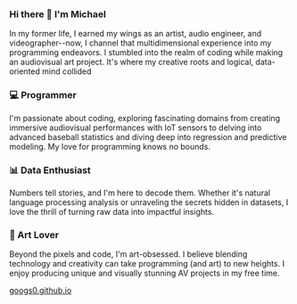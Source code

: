 ### Hi there 👋 I'm Michael

In my former life, I earned my wings as an artist, audio engineer, and videographer--now, I channel that multidimensional experience into my programming endeavors. I stumbled into the realm of coding while making an 
audiovisual art project. It's where my creative roots and logical, data-oriented mind collided

### 💻 Programmer
I'm passionate about coding, exploring fascinating domains from creating immersive audiovisual performances with IoT sensors to delving into advanced baseball statistics and diving deep into regression and predictive modeling. My love for programming knows no bounds.

### 📊 Data Enthusiast
Numbers tell stories, and I'm here to decode them. Whether it's natural language processing analysis or unraveling the secrets hidden in datasets, I love the thrill of turning raw data into impactful insights.

### 🎨 Art Lover
Beyond the pixels and code, I'm art-obsessed. I believe blending technology and creativity can take programming (and art) to new heights. I enjoy producing unique and visually stunning AV projects in my free time. 



[googs0.github.io](https://googs0.github.io)

